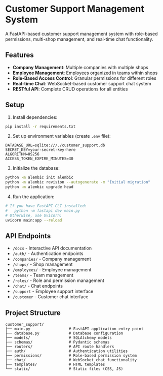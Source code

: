 # Customer Support Management System

A FastAPI-based customer support management system with role-based permissions, multi-shop management, and real-time chat functionality.

## Features

- **Company Management**: Multiple companies with multiple shops
- **Employee Management**: Employees organized in teams within shops
- **Role-Based Access Control**: Granular permissions for different roles
- **Real-time Chat**: WebSocket-based customer support chat system
- **RESTful API**: Complete CRUD operations for all entities

## Setup

1. Install dependencies:
```bash
pip install -r requirements.txt
```

2. Set up environment variables (create `.env` file):
```
DATABASE_URL=sqlite:///./customer_support.db
SECRET_KEY=your-secret-key-here
ALGORITHM=HS256
ACCESS_TOKEN_EXPIRE_MINUTES=30
```

3. Initialize the database:
```bash
python -m alembic init alembic
python -m alembic revision --autogenerate -m "Initial migration"
python -m alembic upgrade head
```

4. Run the application:
```bash
# If you have FastAPI CLI installed:
#   python -m fastapi dev main.py
# Otherwise, use Uvicorn:
uvicorn main:app --reload
```

## API Endpoints

- `/docs` - Interactive API documentation
- `/auth/` - Authentication endpoints
- `/companies/` - Company management
- `/shops/` - Shop management
- `/employees/` - Employee management
- `/teams/` - Team management
- `/roles/` - Role and permission management
- `/chat/` - Chat endpoints
- `/support` - Employee support interface
- `/customer` - Customer chat interface

## Project Structure

```
customer_support/
├── main.py                 # FastAPI application entry point
├── database.py             # Database configuration
├── models/                 # SQLAlchemy models
├── schemas/                # Pydantic schemas
├── routers/                # API route handlers
├── auth/                   # Authentication utilities
├── permissions/            # Role-based permission system
├── chat/                   # WebSocket chat functionality
├── templates/              # HTML templates
└── static/                 # Static files (CSS, JS)
```
